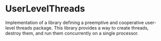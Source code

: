 # UserLevelThreads
Implementation of a library defining a preemptive and cooperative user-level threads package. This library provides a way to create threads, destroy them, and run them concurrently on a single processor.
